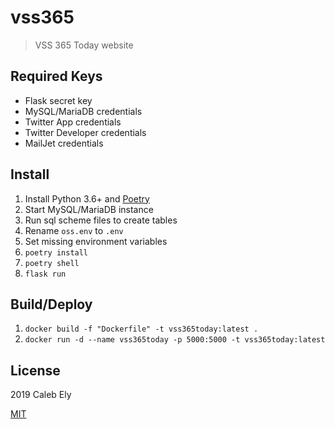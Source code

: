 # vss365

> VSS 365 Today website


## Required Keys

* Flask secret key
* MySQL/MariaDB credentials
* Twitter App credentials
* Twitter Developer credentials
* MailJet credentials

## Install

1. Install Python 3.6+ and [Poetry](https://poetry.eustace.io/)
1. Start MySQL/MariaDB instance
1. Run sql scheme files to create tables
1. Rename `oss.env` to `.env`
1. Set missing environment variables
1. `poetry install`
1. `poetry shell`
1. `flask run`

## Build/Deploy

1. `docker build -f "Dockerfile" -t vss365today:latest .`
1. `docker run -d --name vss365today -p 5000:5000 -t vss365today:latest`

## License

2019 Caleb Ely

[MIT](LICENSE)
